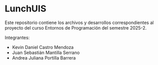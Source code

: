 # LunchUIS
Este repositorio contiene los archivos y desarrollos correspondientes al proyecto del curso Entornos de Programación del semestre 2025-2.

Integrantes:
- Kevin Daniel Castro Mendoza
- Juan Sebastián Mantilla Serrano
- Andrea Juliana Portilla Barrera
